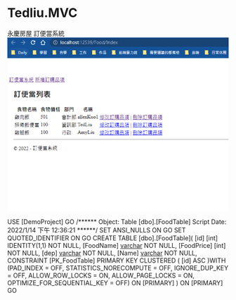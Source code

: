 # Tedliu.MVC
永慶房屋
訂便當系統
![image](https://github.com/qsc811022/Tedliu.MVC/blob/master/indexPage.PNG)



USE [DemoProject]
GO
/****** Object:  Table [dbo].[FoodTable]    Script Date: 2022/1/14 下午 12:36:21 ******/
SET ANSI_NULLS ON
GO
SET QUOTED_IDENTIFIER ON
GO
CREATE TABLE [dbo].[FoodTable](
	[id] [int] IDENTITY(1,1) NOT NULL,
	[FoodName] [varchar](50) NOT NULL,
	[FoodPrice] [int] NOT NULL,
	[dep] [varchar](50) NOT NULL,
	[Name] [varchar](50) NOT NULL,
 CONSTRAINT [PK_FoodTable] PRIMARY KEY CLUSTERED 
(
	[id] ASC
)WITH (PAD_INDEX = OFF, STATISTICS_NORECOMPUTE = OFF, IGNORE_DUP_KEY = OFF, ALLOW_ROW_LOCKS = ON, ALLOW_PAGE_LOCKS = ON, OPTIMIZE_FOR_SEQUENTIAL_KEY = OFF) ON [PRIMARY]
) ON [PRIMARY]
GO
